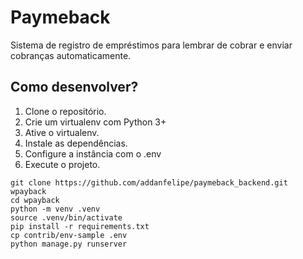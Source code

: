 # Paymeback

Sistema de registro de empréstimos para lembrar de cobrar e enviar cobranças automaticamente.

## Como desenvolver?

1. Clone o repositório.
2. Crie um virtualenv com Python 3+
3. Ative o virtualenv.
4. Instale as dependências.
5. Configure a instância com o .env
6. Execute o projeto.

```console
git clone https://github.com/addanfelipe/paymeback_backend.git wpayback
cd wpayback
python -m venv .venv
source .venv/bin/activate
pip install -r requirements.txt
cp contrib/env-sample .env
python manage.py runserver
```
